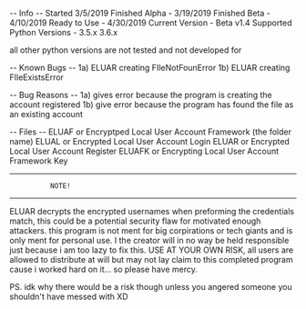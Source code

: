 -- Info -- 
Started 3/5/2019
Finished Alpha - 3/19/2019
Finished Beta - 4/10/2019
Ready to Use - 4/30/2019
Current Version - Beta v1.4
Supported Python Versions - 3.5.x
                            3.6.x

all other python versions are not tested and not developed for

-- Known Bugs -- 
1a) ELUAR creating FIleNotFounError
1b) ELUAR creating FIleExistsError

-- Bug Reasons -- 
1a) gives error because the program is creating the account registered
1b) give error because the program has found the file as an existing account

-- Files -- 
ELUAF or Encryptped Local User Account Framework (the folder name)
ELUAL or Encrypted Local User Account Login
ELUAR or Encrypted Local User Account Register
ELUAFK or Encrypting Local User Account Framework Key

-------------------------------- 
              NOTE!
-------------------------------- 
ELUAR decrypts the encrypted usernames when 
preforming the credentials match, this could
be a potential security flaw for motivated 
enough attackers. this program is not ment
for big corpirations or tech giants and is only
ment for personal use. I the creator will in no
way be held responsible just because i am too 
lazy to fix this. USE AT YOUR OWN RISK, all users
are allowed to distribute at will but may not lay 
claim to this completed program cause i worked hard 
on it... so please have mercy.

PS. idk why there would be a risk though unless you 
angered someone you shouldn't have messed with XD
